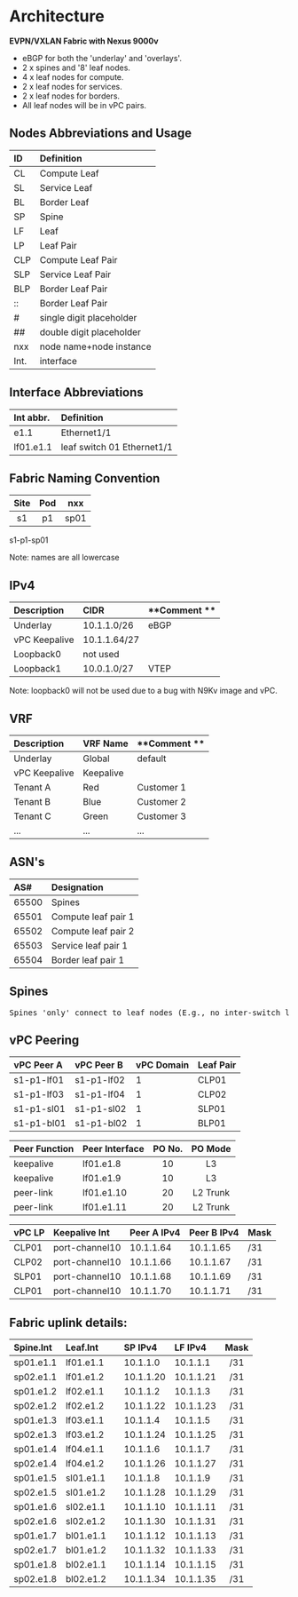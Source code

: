 # Architecture
<!-- blank -->
**EVPN/VXLAN Fabric with Nexus 9000v**
<!-- blank -->
- eBGP for both the 'underlay' and 'overlays'.
- 2 x spines and '8' leaf nodes.
- 4 x leaf nodes for compute.
- 2 x leaf nodes for services.
- 2 x leaf nodes for borders.
- All leaf nodes will be in vPC pairs.
<!-- blank -->
<!-- blank -->
## Nodes Abbreviations and Usage
<!-- blank -->
|**ID**   | **Definition**           |
|:--------|:-------------------------|
| CL	  | Compute Leaf             |
| SL	  | Service Leaf             |
| BL	  | Border Leaf              |
| SP      | Spine                    |
| LF	  | Leaf                     |
| LP	  | Leaf Pair                |
| CLP     | Compute Leaf Pair        |
| SLP     | Service Leaf Pair        |
| BLP     | Border Leaf Pair         |
| ::      | Border Leaf Pair         |
| \#      | single digit placeholder |
| \##     | double digit placeholder |
| nxx     | node name\+node instance |
| Int.    | interface                |
<!-- blank -->
<!-- blank -->
## Interface Abbreviations
<!-- blank -->
|**Int abbr.**| **Definition**                |
|:------------|:------------------------------|
| e1.1	      | Ethernet1/1                   |
| lf01.e1.1   | leaf switch 01 Ethernet1/1    |
<!-- blank -->
<!-- blank -->
## Fabric Naming Convention
<!-- blank -->
|**Site**|**Pod** |**nxx** |
|:------:|:------:|:------:|
| s1	 | p1     | sp01   |
<!-- blank -->
s1-p1-sp01
<!-- blank -->
Note: names are all lowercase
<!-- blank -->
<!-- blank -->
## IPv4
<!-- blank -->
|**Description**    | **CIDR**       | **Comment ** |
|:------------------|:---------------|:-------------|
| Underlay	        | 10.1.1.0/26    | eBGP         |
| vPC Keepalive     | 10.1.1.64/27   |              |
| Loopback0	        | not used       |              |
| Loopback1	        | 10.0.1.0/27    | VTEP         |
<!-- blank -->
Note: loopback0 will not be used due to a bug with N9Kv image and vPC.
<!-- blank -->
<!-- blank -->
## VRF
<!-- blank -->
|**Description**    | **VRF Name**   | **Comment ** |
|:------------------|:---------------|:-------------|
| Underlay	        | Global         | default      |
| vPC Keepalive     | Keepalive	     |              |
| Tenant A          | Red            | Customer 1   |
| Tenant B          | Blue           | Customer 2   |
| Tenant C          | Green          | Customer 3   |
| ...               | ...            | ...          |
<!-- blank -->
<!-- blank -->
## ASN's
<!-- blank -->
|**AS#**      | **Designation**               |
|:------------|:------------------------------|
| 65500	      | Spines                        |
| 65501       | Compute leaf pair 1           |
| 65502       | Compute leaf pair 2           |
| 65503       | Service leaf pair 1           |
| 65504       | Border leaf pair 1            |
<!-- blank -->
<!-- blank -->
## Spines
<!-- blank -->
<pre>
Spines 'only' connect to leaf nodes (E.g., no inter-switch links)
</pre>
<!-- blank -->
<!-- blank -->
## vPC Peering
<!-- blank -->
|**vPC Peer A**|**vPC Peer B**|**vPC Domain**|**Leaf Pair**|
|:-------------|:-------------|:-------------|:------------|
| s1-p1-lf01   | s1-p1-lf02   | 1            | CLP01       |
| s1-p1-lf03   | s1-p1-lf04   | 1            | CLP02       |
| s1-p1-sl01   | s1-p1-sl02   | 1            | SLP01       |
| s1-p1-bl01   | s1-p1-bl02   | 1            | BLP01       |
<!-- blank -->
<!-- blank -->
|**Peer Function**|**Peer Interface**|**PO No.**|**PO Mode**|
|:----------------|:-----------------|:--------:|:---------:|
| keepalive       | lf01.e1.8        | 10       | L3        |
| keepalive       | lf01.e1.9        | 10       | L3        |
| peer-link       | lf01.e1.10       | 20       | L2 Trunk  |
| peer-link       | lf01.e1.11       | 20       | L2 Trunk  |
<!-- blank -->
<!-- blank -->
|**vPC LP** |**Keepalive Int**|**Peer A IPv4**|**Peer B IPv4**|**Mask**|
|:----------|:----------------|:--------------|:--------------|:-------|
| CLP01     | port-channel10  | 10.1.1.64     | 10.1.1.65     | /31    |
| CLP02     | port-channel10  | 10.1.1.66     | 10.1.1.67     | /31    |
| SLP01     | port-channel10  | 10.1.1.68     | 10.1.1.69     | /31    |
| CLP01     | port-channel10  | 10.1.1.70     | 10.1.1.71     | /31    |
<!-- blank -->
<!-- blank -->
## Fabric uplink details:
<!-- blank -->
|**Spine.Int**|**Leaf.Int**|    |**SP IPv4**     |**LF IPv4**     |**Mask**|
|:------------|:-----------|:--:|:---------------|:---------------|:------:|
|sp01.e1.1    |lf01.e1.1   |    | 10.1.1.0       | 10.1.1.1       | /31    |
|sp02.e1.1    |lf01.e1.2   |    | 10.1.1.20      | 10.1.1.21      | /31    |
|sp01.e1.2    |lf02.e1.1   |    | 10.1.1.2       | 10.1.1.3       | /31    |
|sp02.e1.2    |lf02.e1.2   |    | 10.1.1.22      | 10.1.1.23      | /31    |
|sp01.e1.3    |lf03.e1.1   |    | 10.1.1.4       | 10.1.1.5       | /31    |
|sp02.e1.3    |lf03.e1.2   |    | 10.1.1.24      | 10.1.1.25      | /31    |
|sp01.e1.4    |lf04.e1.1   |    | 10.1.1.6       | 10.1.1.7       | /31    |
|sp02.e1.4    |lf04.e1.2   |    | 10.1.1.26      | 10.1.1.27      | /31    |
|sp01.e1.5    |sl01.e1.1   |    | 10.1.1.8       | 10.1.1.9       | /31    |
|sp02.e1.5    |sl01.e1.2   |    | 10.1.1.28      | 10.1.1.29      | /31    |
|sp01.e1.6    |sl02.e1.1   |    | 10.1.1.10      | 10.1.1.11      | /31    |
|sp02.e1.6    |sl02.e1.2   |    | 10.1.1.30      | 10.1.1.31      | /31    |
|sp01.e1.7    |bl01.e1.1   |    | 10.1.1.12      | 10.1.1.13      | /31    |
|sp02.e1.7    |bl01.e1.2   |    | 10.1.1.32      | 10.1.1.33      | /31    |
|sp01.e1.8    |bl02.e1.1   |    | 10.1.1.14      | 10.1.1.15      | /31    |
|sp02.e1.8    |bl02.e1.2   |    | 10.1.1.34      | 10.1.1.35      | /31    |


